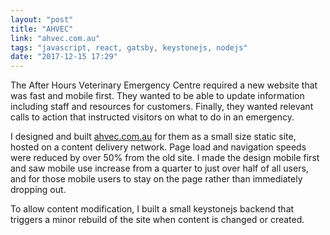 ```yaml
---
layout: "post"
title: "AHVEC"
link: "ahvec.com.au"
tags: "javascript, react, gatsby, keystonejs, nodejs"
date: "2017-12-15 17:29"
---
```

The After Hours Veterinary Emergency Centre required a new website that was fast and mobile first. They wanted to be able to update information including staff and resources for customers. Finally, they wanted relevant calls to action that instructed visitors on what to do in an emergency.

I designed and built [ahvec.com.au](https://ahvec.com.au) for them as a small size static site, hosted on a content delivery network. Page load and navigation speeds were reduced by over 50% from the old site. I made the design mobile first and saw mobile use increase from a quarter to just over half of all users, and for those mobile users to stay on the page rather than immediately dropping out.

To allow content modification, I built a small keystonejs backend that triggers a minor rebuild of the site when content is changed or created.
